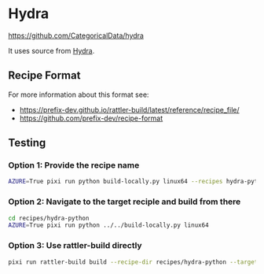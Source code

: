 # Hydra


https://github.com/CategoricalData/hydra

It uses source from [Hydra](https://github.com/CategoricalData/hydra/tags).

## Recipe Format

For more information about this format see:
* https://prefix-dev.github.io/rattler-build/latest/reference/recipe_file/
* https://github.com/prefix-dev/recipe-format

## Testing

### Option 1: Provide the recipe name

```bash
AZURE=True pixi run python build-locally.py linux64 --recipes hydra-python
```

### Option 2: Navigate to the target reciple and build from there

```bash
cd recipes/hydra-python
AZURE=True pixi run python ../../build-locally.py linux64
```

### Option 3: Use rattler-build directly

```bash
pixi run rattler-build build --recipe-dir recipes/hydra-python --target-platform linux-64
```
